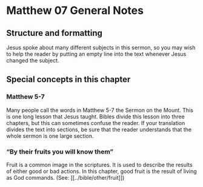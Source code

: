 # Matthew 07 General Notes
## Structure and formatting

Jesus spoke about many different subjects in this sermon, so you may wish to help the reader by putting an empty line into the text whenever Jesus changed the subject.

## Special concepts in this chapter

### Matthew 5-7

Many people call the words in Matthew 5-7 the Sermon on the Mount. This is one long lesson that Jesus taught. Bibles divide this lesson into three chapters, but this can sometimes confuse the reader. If your translation divides the text into sections, be sure that the reader understands that the whole sermon is one large section.

### “By their fruits you will know them”

Fruit is a common image in the scriptures. It is used to describe the results of either good or bad actions. In this chapter, good fruit is the result of living as God commands. (See: [[../bible/other/fruit]])